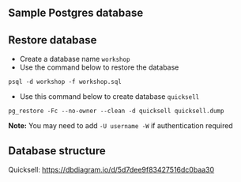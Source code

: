 Sample Postgres database
---

## Restore database
- Create a database name `workshop`
- Use the command below to restore the database

```
psql -d workshop -f workshop.sql
```
- Use this command below to create database `quicksell`

```
pg_restore -Fc --no-owner --clean -d quicksell quicksell.dump
```

**Note:**
You may need to add `-U username -W` if authentication required

## Database structure

Quicksell: https://dbdiagram.io/d/5d7dee9f83427516dc0baa30
